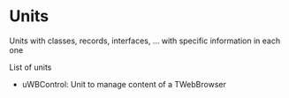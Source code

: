 # Units
Units with classes, records, interfaces, ... with specific information in each one

List of units
* uWBControl: Unit to manage content of a TWebBrowser
